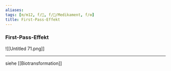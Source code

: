 ```yaml
---
aliases: 
tags: [m/m12, f/💩, f/💊/Medikament, f/⚙️]
title: First-Pass-Effekt
---
```

### First-Pass-Effekt
![[Untitled 71.png]]

---
siehe [[Biotransformation]]